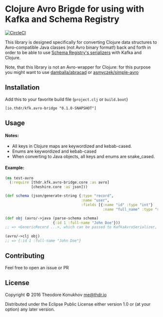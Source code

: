 # Clojure Avro Brigde for using with Kafka and Schema Registry
[![CircleCI](https://circleci.com/gh/konukhov/kfk-avro-bridge.svg?style=shield)](https://circleci.com/gh/konukhov/kfk-avro-bridge)

This library is designed specifically for converting Clojure data structures to Avro-compatible Java classes (not Avro binary format!) back and forth in order to be able to use [Schema Registry's serializers](https://github.com/confluentinc/schema-registry/blob/master/avro-serializer/src/main/java/io/confluent/kafka/serializers/KafkaAvroSerializer.java) with Kafka and Clojure. 

Note, that this library is not an Avro-wrapper for Clojure: for this purpose you might want to use [damballa/abracad](https://github.com/damballa/abracad) or [asmyczek/simple-avro](https://github.com/asmyczek/simple-avro)

## Installation

Add this to your favorite build file (`project.clj` or `build.boot`)

`[io.thdr/kfk.avro-bridge "0.1.0-SNAPSHOT"]`

## Usage

#### Notes: ####

+ All keys in Clojure maps are keywordized and kebab-cased.
+ Enums are keywordized and kebab-cased
+ When converting to Java objects, all keys and enums are snake_cased.

#### Example: ####

```clojure
(ns test-avro
  (:require [thdr.kfk.avro-bridge.core :as avro]
            [cheshire.core :as json]))

(def schema (json/generate-string {:type "record",
                                   :name "user",
								   :fields [{:name "id" :type "int"}
                                             :name "full_name" :type "string"]}))

(def obj (avro/->java (parse-schema schema) 
                      {:id 1 :full-name "John Doe"})) 
;; => <GenericRecord ...>, which can be passed to KafkaAvroSerializer, for example
  
(avro/->clj obj) 
;; => {:id 1 :full-name "John Doe"}
```

## Contributing

Feel free to open an issue or PR

## License

Copyright © 2016 Theodore Konukhov <me@thdr.io>

Distributed under the Eclipse Public License either version 1.0 or (at your option) any later version.

